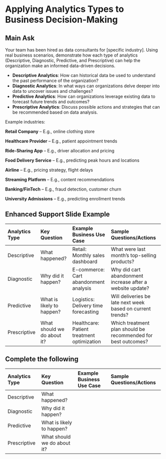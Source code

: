 # Applying Analytics Types to Business Decision-Making

## Main Ask

Your team has been hired as data consultants for [specific industry]. Using real business scenarios, demonstrate how each type of analytics (Descriptive, Diagnostic, Predictive, and Prescriptive) can help the organization make an informed data-driven decisions.

* **Descriptive Analytics**: How can historical data be used to understand the past performance of the organization?
* **Diagnostic Analytics**: In what ways can organizations delve deeper into data to uncover issues and challenges?
* **Predictive Analytics**: How can organizations leverage existing data to forecast future trends and outcomes?
* **Prescriptive Analytics**: Discuss possible actions and strategies that can be recommended based on data analysis.

Example industries:

**Retail Company** – E.g., online clothing store

**Healthcare Provider** – E.g., patient appointment trends

**Ride-Sharing App** – E.g., driver allocation and pricing

**Food Delivery Service** – E.g., predicting peak hours and locations

**Airline** – E.g., pricing strategy, flight delays

**Streaming Platform** – E.g., content recommendations

**Banking/FinTech** – E.g., fraud detection, customer churn

**University Admissions** – E.g., predicting enrollment trends

## **Enhanced Support Slide Example**

| Analytics Type | Key Question                | Example Business Use Case                  | Sample Questions/Actions                                     |
| :------------- | :-------------------------- | :----------------------------------------- | :----------------------------------------------------------- |
| Descriptive    | What happened?              | Retail: Monthly sales dashboard            | What were last month’s top-selling products?                 |
| Diagnostic     | Why did it happen?          | E-commerce: Cart abandonment analysis      | Why did cart abandonment increase after a website update?    |
| Predictive     | What is likely to happen?   | Logistics: Delivery time forecasting       | Will deliveries be late next week based on current trends?   |
| Prescriptive   | What should we do about it? | Healthcare: Patient treatment optimization | Which treatment plan should be recommended for best outcomes? |

## Complete the following 

| Analytics Type | Key Question                | Example Business Use Case | Sample Questions/Actions |
| :------------- | :-------------------------- | :------------------------ | :----------------------- |
| Descriptive    | What happened?              |                           |                          |
| Diagnostic     | Why did it happen?          |                           |                          |
| Predictive     | What is likely to happen?   |                           |                          |
| Prescriptive   | What should we do about it? |                           |                          |